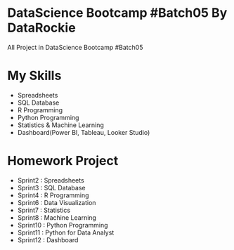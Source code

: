 # DataScience Bootcamp #Batch05 By DataRockie
All Project in DataScience Bootcamp #Batch05

# My Skills
- Spreadsheets
- SQL Database
- R Programming
- Python Programming
- Statistics & Machine Learning
- Dashboard(Power BI, Tableau, Looker Studio)

# Homework Project
- Sprint2 : Spreadsheets
- Sprint3 : SQL Database
- Sprint4 : R Programming
- Sprint6 : Data Visualization
- Sprint7 : Statistics
- Sprint8 : Machine Learning
- Sprint10 : Python Programming
- Sprint11 : Python for Data Analyst
- Sprint12 : Dashboard
